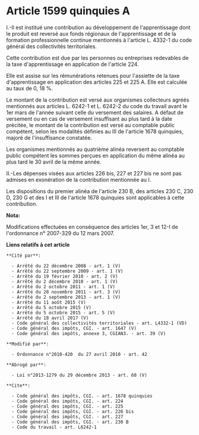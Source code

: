 # Article 1599 quinquies A

I.-Il est institué une contribution au développement de l'apprentissage dont le produit est reversé aux fonds régionaux de
l'apprentissage et de la formation professionnelle continue mentionnés à l'article L. 4332-1 du code général des
collectivités territoriales. 

Cette contribution est due par les personnes ou entreprises redevables de la taxe d'apprentissage en application de l'article
224. 

Elle est assise sur les rémunérations retenues pour l'assiette de la taxe d'apprentissage en application des articles 225 et
225 A. Elle est calculée au taux de 0, 18 %. 

Le montant de la contribution est versé aux organismes collecteurs agréés mentionnés aux articles L. 6242-1 et L. 6242-2 du
code du travail avant le 1er mars de l'année suivant celle du versement des salaires. A défaut de versement ou en cas de
versement insuffisant au plus tard à la date précitée, le montant de la contribution est versé au comptable public compétent,
selon les modalités définies au III de l'article 1678 quinquies, majoré de l'insuffisance constatée. 

Les organismes mentionnés au quatrième alinéa reversent au comptable public compétent les sommes perçues en application du
même alinéa au plus tard le 30 avril de la même année. 

II.-Les dépenses visées aux articles 226 bis, 227 et 227 bis ne sont pas admises en exonération de la contribution mentionnée
au I. 

Les dispositions du premier alinéa de l'article 230 B, des articles 230 C, 230 D, 230 G et des I et III de l'article 1678
quinquies sont applicables à cette contribution.

**Nota:**

Modifications effectuées en conséquence des articles 1er, 3 et 12-I de l'ordonnance n° 2007-329 du 12 mars 2007.

**Liens relatifs à cet article**

	**Cité par**:

	  - Arrêté du 22 décembre 2008 - art. 1 (V)
	  - Arrêté du 22 septembre 2009 - art. 1 (V)
	  - Arrêté du 19 février 2010 - art. 2 (V)
	  - Arrêté du 2 décembre 2010 - art. 1 (V)
	  - Arrêté du 2 octobre 2011 - art. 1 (V)
	  - Arrêté du 28 novembre 2011 - art. 3 (V)
	  - Arrêté du 2 septembre 2013 - art. 1 (V)
	  - Arrêté du 11 août 2015 (V)
	  - Arrêté du 5 octobre 2015 (V)
	  - Arrêté du 5 octobre 2015 - art. 5 (V)
	  - Arrêté du 18 avril 2017 (V)
	  - Code général des collectivités territoriales - art. L4332-1 (VD)
	  - Code général des impôts, CGI. - art. 1647 (V)
	  - Code général des impôts, annexe 3, CGIAN3. - art. 39 (V)

	**Modifié par**:

	  - Ordonnance n°2010-420  du 27 avril 2010 - art. 42

	**Abrogé par**:

	  - Loi n°2013-1279 du 29 décembre 2013 - art. 60 (V)

	**Cite**:

	  - Code général des impôts, CGI. - art. 1678 quinquies
	  - Code général des impôts, CGI. - art. 224
	  - Code général des impôts, CGI. - art. 225
	  - Code général des impôts, CGI. - art. 226 bis
	  - Code général des impôts, CGI. - art. 227
	  - Code général des impôts, CGI. - art. 230 B
	  - Code du travail - art. L6242-1
